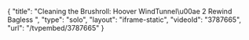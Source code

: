 {
    "title": "Cleaning the Brushroll: Hoover WindTunnel\u00ae 2 Rewind Bagless ",
    "type": "solo",
    "layout": "iframe-static",
    "videoId": "3787665",
    "url": "\/tvpembed\/3787665"
}